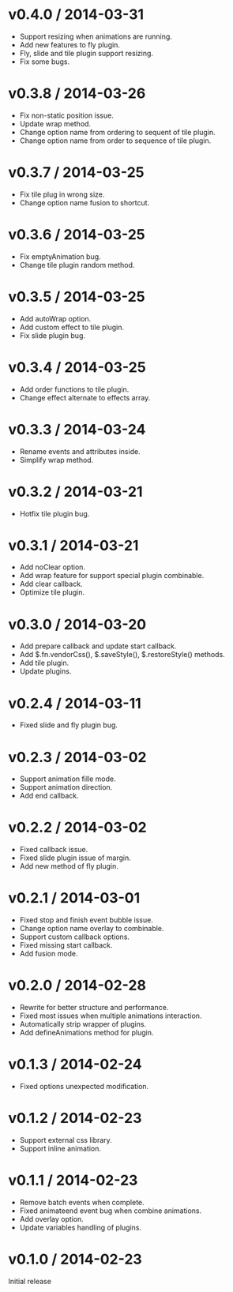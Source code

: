 # v0.4.0 / 2014-03-31

* Support resizing when animations are running.
* Add new features to fly plugin.
* Fly, slide and tile plugin support resizing.
* Fix some bugs.

# v0.3.8 / 2014-03-26

* Fix non-static position issue.
* Update wrap method.
* Change option name from ordering to sequent of tile plugin.
* Change option name from order to sequence of tile plugin.

# v0.3.7 / 2014-03-25

* Fix tile plug in wrong size.
* Change option name fusion to shortcut.

# v0.3.6 / 2014-03-25

* Fix emptyAnimation bug.
* Change tile plugin random method.

# v0.3.5 / 2014-03-25

* Add autoWrap option.
* Add custom effect to tile plugin.
* Fix slide plugin bug.

# v0.3.4 / 2014-03-25

* Add order functions to tile plugin.
* Change effect alternate to effects array.

# v0.3.3 / 2014-03-24

* Rename events and attributes inside.
* Simplify wrap method.

# v0.3.2 / 2014-03-21

* Hotfix tile plugin bug.

# v0.3.1 / 2014-03-21

* Add noClear option.
* Add wrap feature for support special plugin combinable.
* Add clear callback.
* Optimize tile plugin.

# v0.3.0 / 2014-03-20

* Add prepare callback and update start callback.
* Add $.fn.vendorCss(), $.saveStyle(), $.restoreStyle() methods.
* Add tile plugin.
* Update plugins.

# v0.2.4 / 2014-03-11

* Fixed slide and fly plugin bug.

# v0.2.3 / 2014-03-02

* Support animation fille mode.
* Support animation direction.
* Add end callback.

# v0.2.2 / 2014-03-02

* Fixed callback issue.
* Fixed slide plugin issue of margin.
* Add new method of fly plugin.

# v0.2.1 / 2014-03-01

* Fixed stop and finish event bubble issue.
* Change option name overlay to combinable.
* Support custom callback options.
* Fixed missing start callback.
* Add fusion mode.

# v0.2.0 / 2014-02-28

* Rewrite for better structure and performance.
* Fixed most issues when multiple animations interaction.
* Automatically strip wrapper of plugins.
* Add defineAnimations method for plugin.

# v0.1.3 / 2014-02-24

* Fixed options unexpected modification.

# v0.1.2 / 2014-02-23

* Support external css library.
* Support inline animation.

# v0.1.1 / 2014-02-23

* Remove batch events when complete.
* Fixed animateend event bug when combine animations.
* Add overlay option.
* Update variables handling of plugins.

# v0.1.0 / 2014-02-23

Initial release
